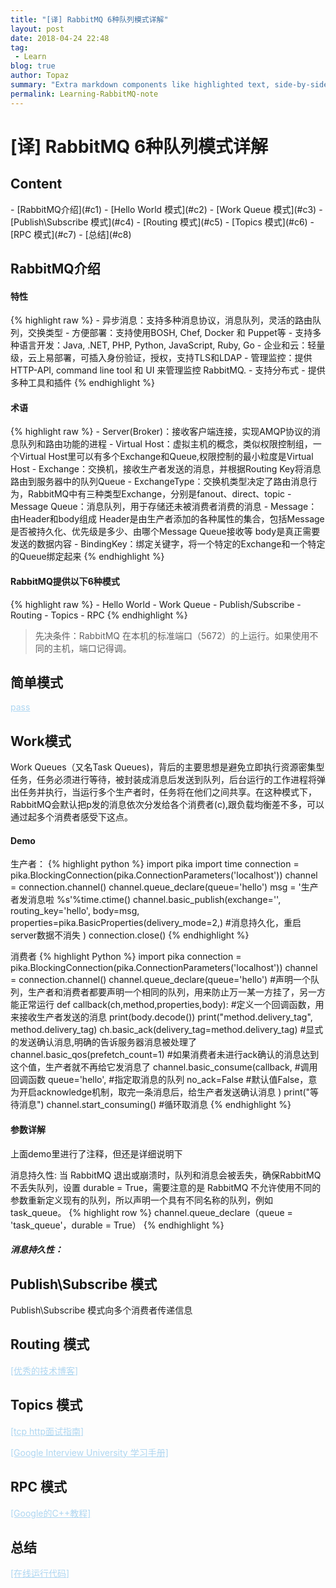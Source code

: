 ```yaml
---
title: "[译] RabbitMQ 6种队列模式详解"
layout: post
date: 2018-04-24 22:48
tag:
 - Learn
blog: true
author: Topaz
summary: "Extra markdown components like highlighted text, side-by-side items, starring/highlighting a blog or project, and embedding gists, videos etc"
permalink: Learning-RabbitMQ-note
---
```

<h1 class="title"> [译] RabbitMQ 6种队列模式详解 </h1>



<h2> Content </h2>
- [RabbitMQ介绍](#c1)
- [Hello World 模式](#c2)
- [Work Queue 模式](#c3)
- [Publish\Subscribe 模式](#c4)
- [Routing 模式](#c5)
- [Topics 模式](#c6)
- [RPC 模式](#c7)
- [总结](#c8)




<h2 id="c1"> RabbitMQ介绍 </h2>


<h4>特性</h4>
{% highlight raw %}
- 异步消息：支持多种消息协议，消息队列，灵活的路由队列，交换类型
- 方便部署：支持使用BOSH, Chef, Docker 和 Puppet等
- 支持多种语言开发：Java, .NET, PHP, Python, JavaScript, Ruby, Go
- 企业和云：轻量级，云上易部署，可插入身份验证，授权，支持TLS和LDAP
- 管理监控：提供HTTP-API, command line tool 和 UI 来管理监控 RabbitMQ.
- 支持分布式
- 提供多种工具和插件
{% endhighlight %}


<h4>术语</h4>
{% highlight raw %}
- Server(Broker)：接收客户端连接，实现AMQP协议的消息队列和路由功能的进程
- Virtual Host：虚拟主机的概念，类似权限控制组，一个Virtual Host里可以有多个Exchange和Queue,权限控制的最小粒度是Virtual Host
- Exchange：交换机，接收生产者发送的消息，并根据Routing Key将消息路由到服务器中的队列Queue
- ExchangeType：交换机类型决定了路由消息行为，RabbitMQ中有三种类型Exchange，分别是fanout、direct、topic
- Message Queue：消息队列，用于存储还未被消费者消费的消息
- Message：由Header和body组成
 	Header是由生产者添加的各种属性的集合，包括Message是否被持久化、优先级是多少、由哪个Message Queue接收等
 	body是真正需要发送的数据内容
- BindingKey：绑定关键字，将一个特定的Exchange和一个特定的Queue绑定起来
{% endhighlight %}


<h4>RabbitMQ提供以下6种模式</h4>
{% highlight raw %}
- Hello World
- Work Queue
- Publish/Subscribe
- Routing
- Topics
- RPC
{% endhighlight %}

> 先决条件：RabbitMQ 在本机的标准端口（5672）的上运行。如果使用不同的主机，端口记得调。


<h2 id="c2">简单模式</h2>

<a style="color: #AED6F1" href="https://ai.google/education/#?modal_active=none">pass</a>



<h2 id="c3">Work模式</h2>
Work Queues（又名Task Queues)，背后的主要思想是避免立即执行资源密集型任务，任务必须进行等待，被封装成消息后发送到队列，后台运行的工作进程将弹出任务并执行，当运行多个生产者时，任务将在他们之间共享。在这种模式下，RabbitMQ会默认把p发的消息依次分发给各个消费者(c),跟负载均衡差不多，可以通过起多个消费者感受下这点。

<h4>Demo </h4>
生产者：
{% highlight python %}
import pika
import time
connection = pika.BlockingConnection(pika.ConnectionParameters('localhost'))
channel = connection.channel()
channel.queue_declare(queue='hello')
msg = '生产者发消息啦 %s'%time.ctime()
channel.basic_publish(exchange='',
	routing_key='hello',
	body=msg,
	properties=pika.BasicProperties(delivery_mode=2,)	#消息持久化，重启server数据不消失
	)
connection.close()
{% endhighlight %}

消费者
{% highlight Python %}
import pika
connection = pika.BlockingConnection(pika.ConnectionParameters('localhost'))
channel = connection.channel()
channel.queue_declare(queue='hello')    #声明一个队列，生产者和消费者都要声明一个相同的队列，用来防止万一某一方挂了，另一方能正常运行
def callback(ch,method,properties,body):  #定义一个回调函数，用来接收生产者发送的消息
	print(body.decode())
	print("method.delivery_tag", method.delivery_tag)
	ch.basic_ack(delivery_tag=method.delivery_tag)  #显式的发送确认消息,明确的告诉服务器消息被处理了
channel.basic_qos(prefetch_count=1)	 #如果消费者未进行ack确认的消息达到这个值，生产者就不再给它发消息了
channel.basic_consume(callback,      #调用回调函数
	queue='hello',	 #指定取消息的队列
	no_ack=False   	 #默认值False，意为开启acknowledge机制，取完一条消息后，给生产者发送确认消息
	)
print("等待消息")
channel.start_consuming()       #循环取消息
{% endhighlight %}

<h4>参数详解 </h4>
上面demo里进行了注释，但还是详细说明下

消息持久性:
当 RabbitMQ 退出或崩溃时，队列和消息会被丢失，确保RabbitMQ不丢失队列，设置 durable = True，需要注意的是 RabbitMQ 不允许使用不同的参数重新定义现有的队列，所以声明一个具有不同名称的队列，例如task_queue。
	{% highlight row %}
 	channel.queue_declare（queue = 'task_queue'，durable = True）
	{% endhighlight %}

##### 消息持久性：





<h2 id="c3">Publish\Subscribe 模式</h2>
Publish\Subscribe 模式向多个消费者传递信息





<h2 id="c5">Routing 模式</h2>

<a style="color: #AED6F1" href="https://www.zhihu.com/question/27471510/answer/374935368">[优秀的技术博客]	</a>


<h2 id="c6">Topics 模式</h2>

<a style="color: #AED6F1" href="https://juejin.im/post/5ad4094e6fb9a028d7011069">[tcp http面试指南]</a>

<a style="color: #AED6F1" href="https://github.com/jwasham/coding-interview-university/blob/master/translations/README-cn.md">[Google Interview University 学习手册] </a>


<h2 id="c7">RPC 模式</h2>

<a style="color: #AED6F1" href="https://developers.google.com/edu/c++/getting-started">[Google的C++教程] </a>

<h2 id="c8">总结</h2>

<a style="color: #AED6F1" href="http://rextester.com/l/python3_online_compiler">[在线运行代码] </a>



